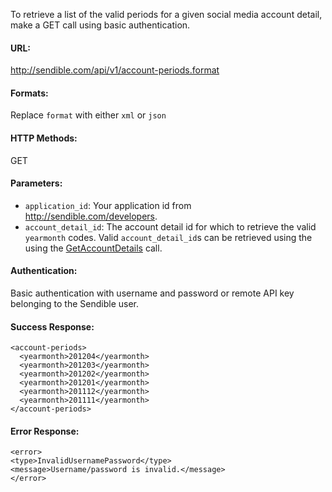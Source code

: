 To retrieve a list of the valid periods for a given social media account detail, make a GET call using basic authentication.

#### URL: ####
http://sendible.com/api/v1/account-periods.format

#### Formats: ####
Replace `format` with either `xml` or `json`

#### HTTP Methods: ####
GET

#### Parameters: ####
  * `application_id`: Your application id from http://sendible.com/developers.
  * `account_detail_id`: The account detail id for which to retrieve the valid `yearmonth` codes. Valid `account_detail_id`s can be retrieved using the using the [GetAccountDetails](GetAccountDetails.md) call.

#### Authentication: ####
Basic authentication with username and password or remote API key belonging to the Sendible user.

#### Success Response: ####
```
<account-periods>
  <yearmonth>201204</yearmonth>
  <yearmonth>201203</yearmonth>
  <yearmonth>201202</yearmonth>
  <yearmonth>201201</yearmonth>
  <yearmonth>201112</yearmonth>
  <yearmonth>201111</yearmonth>
</account-periods>
```

#### Error Response: ####
```
<error>
<type>InvalidUsernamePassword</type>
<message>Username/password is invalid.</message>
</error>
```